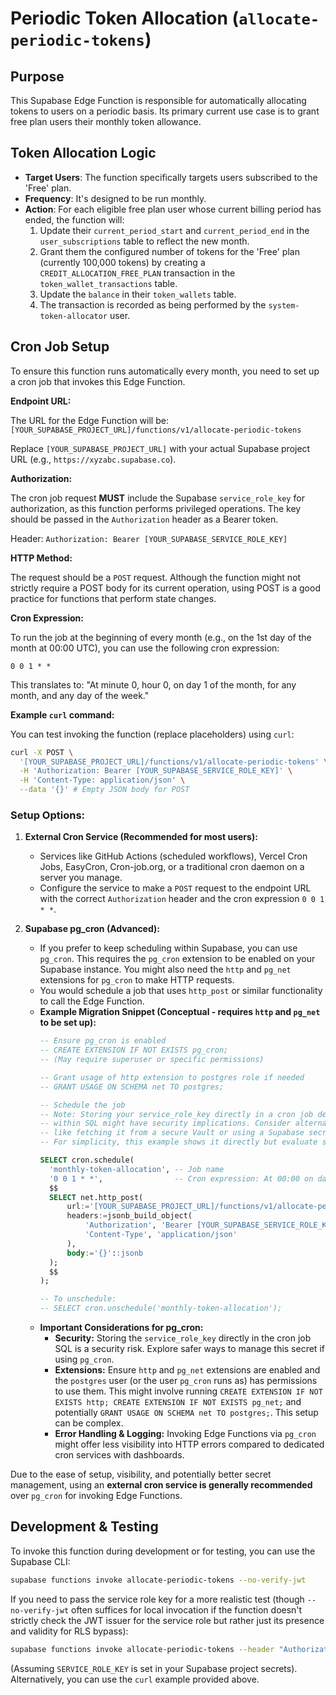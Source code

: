 # Periodic Token Allocation (`allocate-periodic-tokens`)

## Purpose

This Supabase Edge Function is responsible for automatically allocating tokens to users on a periodic basis. Its primary current use case is to grant free plan users their monthly token allowance.

## Token Allocation Logic

- **Target Users**: The function specifically targets users subscribed to the 'Free' plan.
- **Frequency**: It's designed to be run monthly.
- **Action**: For each eligible free plan user whose current billing period has ended, the function will:
    1. Update their `current_period_start` and `current_period_end` in the `user_subscriptions` table to reflect the new month.
    2. Grant them the configured number of tokens for the 'Free' plan (currently 100,000 tokens) by creating a `CREDIT_ALLOCATION_FREE_PLAN` transaction in the `token_wallet_transactions` table.
    3. Update the `balance` in their `token_wallets` table.
    4. The transaction is recorded as being performed by the `system-token-allocator` user.

## Cron Job Setup

To ensure this function runs automatically every month, you need to set up a cron job that invokes this Edge Function.

**Endpoint URL:**

The URL for the Edge Function will be:
`[YOUR_SUPABASE_PROJECT_URL]/functions/v1/allocate-periodic-tokens`

Replace `[YOUR_SUPABASE_PROJECT_URL]` with your actual Supabase project URL (e.g., `https://xyzabc.supabase.co`).

**Authorization:**

The cron job request **MUST** include the Supabase `service_role_key` for authorization, as this function performs privileged operations. The key should be passed in the `Authorization` header as a Bearer token.

Header: `Authorization: Bearer [YOUR_SUPABASE_SERVICE_ROLE_KEY]`

**HTTP Method:**

The request should be a `POST` request. Although the function might not strictly require a POST body for its current operation, using POST is a good practice for functions that perform state changes.

**Cron Expression:**

To run the job at the beginning of every month (e.g., on the 1st day of the month at 00:00 UTC), you can use the following cron expression:

`0 0 1 * *`

This translates to: "At minute 0, hour 0, on day 1 of the month, for any month, and any day of the week."

**Example `curl` command:**

You can test invoking the function (replace placeholders) using `curl`:

```bash
curl -X POST \
  '[YOUR_SUPABASE_PROJECT_URL]/functions/v1/allocate-periodic-tokens' \
  -H 'Authorization: Bearer [YOUR_SUPABASE_SERVICE_ROLE_KEY]' \
  -H 'Content-Type: application/json' \
  --data '{}' # Empty JSON body for POST
```

### Setup Options:

1.  **External Cron Service (Recommended for most users):**
    *   Services like GitHub Actions (scheduled workflows), Vercel Cron Jobs, EasyCron, Cron-job.org, or a traditional cron daemon on a server you manage.
    *   Configure the service to make a `POST` request to the endpoint URL with the correct `Authorization` header and the cron expression `0 0 1 * *`.

2.  **Supabase pg_cron (Advanced):**
    *   If you prefer to keep scheduling within Supabase, you can use `pg_cron`. This requires the `pg_cron` extension to be enabled on your Supabase instance. You might also need the `http` and `pg_net` extensions for `pg_cron` to make HTTP requests.
    *   You would schedule a job that uses `http_post` or similar functionality to call the Edge Function.
    *   **Example Migration Snippet (Conceptual - requires `http` and `pg_net` to be set up):**
        ```sql
        -- Ensure pg_cron is enabled
        -- CREATE EXTENSION IF NOT EXISTS pg_cron; 
        -- (May require superuser or specific permissions)

        -- Grant usage of http extension to postgres role if needed
        -- GRANT USAGE ON SCHEMA net TO postgres; 

        -- Schedule the job
        -- Note: Storing your service_role_key directly in a cron job definition 
        -- within SQL might have security implications. Consider alternatives 
        -- like fetching it from a secure Vault or using a Supabase secrets manager if available.
        -- For simplicity, this example shows it directly but evaluate security for your production environment.

        SELECT cron.schedule(
          'monthly-token-allocation', -- Job name
          '0 0 1 * *',                -- Cron expression: At 00:00 on day-of-month 1.
          $$
          SELECT net.http_post(
              url:='[YOUR_SUPABASE_PROJECT_URL]/functions/v1/allocate-periodic-tokens',
              headers:=jsonb_build_object(
                  'Authorization', 'Bearer [YOUR_SUPABASE_SERVICE_ROLE_KEY]',
                  'Content-Type', 'application/json'
              ),
              body:='{}'::jsonb
          );
          $$
        );

        -- To unschedule:
        -- SELECT cron.unschedule('monthly-token-allocation');
        ```
    *   **Important Considerations for pg_cron:**
        *   **Security:** Storing the `service_role_key` directly in the cron job SQL is a security risk. Explore safer ways to manage this secret if using `pg_cron`.
        *   **Extensions:** Ensure `http` and `pg_net` extensions are enabled and the `postgres` user (or the user `pg_cron` runs as) has permissions to use them. This might involve running `CREATE EXTENSION IF NOT EXISTS http; CREATE EXTENSION IF NOT EXISTS pg_net;` and potentially `GRANT USAGE ON SCHEMA net TO postgres;`. This setup can be complex.
        *   **Error Handling & Logging:** Invoking Edge Functions via `pg_cron` might offer less visibility into HTTP errors compared to dedicated cron services with dashboards.

Due to the ease of setup, visibility, and potentially better secret management, using an **external cron service is generally recommended** over `pg_cron` for invoking Edge Functions.

## Development & Testing

To invoke this function during development or for testing, you can use the Supabase CLI:

```bash
supabase functions invoke allocate-periodic-tokens --no-verify-jwt
```

If you need to pass the service role key for a more realistic test (though `--no-verify-jwt` often suffices for local invocation if the function doesn't strictly check the JWT issuer for the service role but rather just its presence and validity for RLS bypass):

```bash
supabase functions invoke allocate-periodic-tokens --header "Authorization: Bearer $(supabase secrets get SERVICE_ROLE_KEY)"
```
(Assuming `SERVICE_ROLE_KEY` is set in your Supabase project secrets).
Alternatively, you can use the `curl` example provided above. 